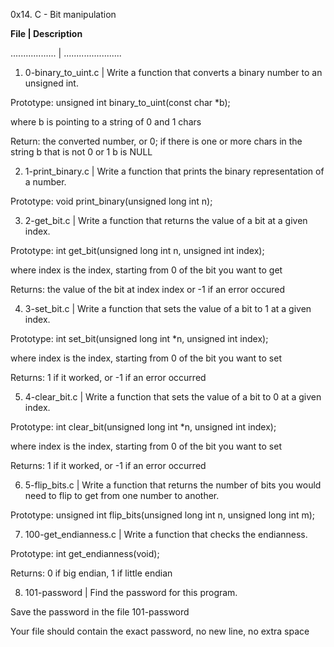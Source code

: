 0x14. C - Bit manipulation

**File | Description**

.................. | .......................

1. 0-binary_to_uint.c | Write a function that converts a binary number to an unsigned int.

Prototype: unsigned int binary_to_uint(const char *b);

where b is pointing to a string of 0 and 1 chars

Return: the converted number, or 0; if there is one or more chars in the
string b that is not 0 or 1 b is NULL

2. 1-print_binary.c | Write a function that prints the binary representation of a number.

Prototype: void print_binary(unsigned long int n);

3. 2-get_bit.c | Write a function that returns the value of a bit at a given index.

Prototype: int get_bit(unsigned long int n, unsigned int index);

where index is the index, starting from 0 of the bit you want to get

Returns: the value of the bit at index index or -1 if an error occured

4. 3-set_bit.c | Write a function that sets the value of a bit to 1 at a given index.

Prototype: int set_bit(unsigned long int *n, unsigned int index);

where index is the index, starting from 0 of the bit you want to set

Returns: 1 if it worked, or -1 if an error occurred

5. 4-clear_bit.c | Write a function that sets the value of a bit to 0 at a given index.

Prototype: int clear_bit(unsigned long int *n, unsigned int index);

where index is the index, starting from 0 of the bit you want to set

Returns: 1 if it worked, or -1 if an error occurred

6. 5-flip_bits.c | Write a function that returns the number of bits you would need to flip to get from one number to another.

Prototype: unsigned int flip_bits(unsigned long int n, unsigned long int m);

7. 100-get_endianness.c | Write a function that checks the endianness.

Prototype: int get_endianness(void);

Returns: 0 if big endian, 1 if little endian

8.  101-password | Find the password for this program.

Save the password in the file 101-password

Your file should contain the exact password, no new line, no extra space
